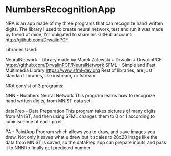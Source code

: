 # NumbersRecognitionApp
NRA is an app made of my three programs that can recognize hand written digits. The library I used to create neural network, test and run it was made by friend of mine, I'm obligated to share his GitHub account: http://github.com/DrwalinPCF

Libraries Used:

NeuralNetwork - Library made by Marek Zalewski + Drwalin + DrwalinPCF
https://github.com/DrwalinPCF/NeuralNetwork
SFML - Simple and Fast Multimedia Library
https://www.sfml-dev.org
Rest of libraries, are just standard libraries, like iostream, or fstream.

NRA consist of 3 programs:

NNN - Numbers Neural Network
This program learns how to recognize hand written digits, from MNIST data set.

dataPrep - Data Preparation
This program takes pictures of many digits from MNIST, and then using SFML changes them to 0 or 1 according to luminiscence of each pixel.

PA - PaintApp
Program which allows you to draw, and save images you drew. Not only it saves what u drew but it scales to 28x28 image like the data from MNIST is saved, so the dataPrep app can prepare inputs and pass it to NNN to finally get predicted number.

